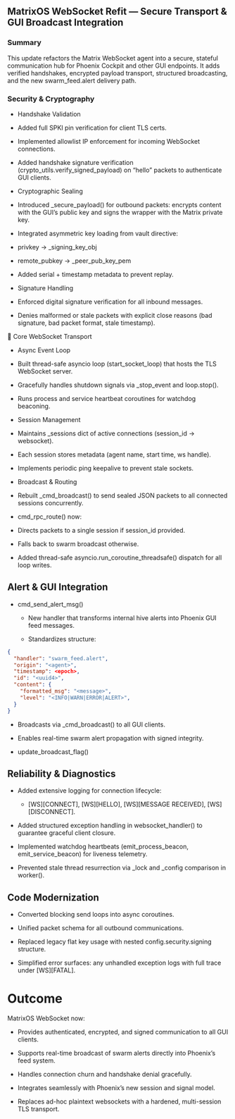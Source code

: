 ## MatrixOS WebSocket Refit — Secure Transport & GUI Broadcast Integration

### Summary
This update refactors the Matrix WebSocket agent into a secure, stateful communication hub for Phoenix Cockpit and other GUI endpoints.
It adds verified handshakes, encrypted payload transport, structured broadcasting, and the new swarm_feed.alert delivery path.

### Security & Cryptography

- Handshake Validation

 - Added full SPKI pin verification for client TLS certs.

 - Implemented allowlist IP enforcement for incoming WebSocket connections.

 - Added handshake signature verification (crypto_utils.verify_signed_payload) on “hello” packets to authenticate GUI clients.

- Cryptographic Sealing

 - Introduced _secure_payload() for outbound packets:
encrypts content with the GUI’s public key and signs the wrapper with the Matrix private key.

 - Integrated asymmetric key loading from vault directive:

 - privkey → _signing_key_obj

 - remote_pubkey → _peer_pub_key_pem

 - Added serial + timestamp metadata to prevent replay.

- Signature Handling

 - Enforced digital signature verification for all inbound messages.

 - Denies malformed or stale packets with explicit close reasons (bad signature, bad packet format, stale timestamp).

📡 Core WebSocket Transport

- Async Event Loop

 - Built thread-safe asyncio loop (start_socket_loop) that hosts the TLS WebSocket server.

 - Gracefully handles shutdown signals via _stop_event and loop.stop().

 - Runs process and service heartbeat coroutines for watchdog beaconing.

- Session Management

 - Maintains _sessions dict of active connections (session_id → websocket).

 - Each session stores metadata (agent name, start time, ws handle).

 - Implements periodic ping keepalive to prevent stale sockets.

- Broadcast & Routing

 - Rebuilt _cmd_broadcast() to send sealed JSON packets to all connected sessions concurrently.

 - cmd_rpc_route() now:

  - Directs packets to a single session if session_id provided.

  - Falls back to swarm broadcast otherwise.

 - Added thread-safe asyncio.run_coroutine_threadsafe() dispatch for all loop writes.

## Alert & GUI Integration

- cmd_send_alert_msg()

  - New handler that transforms internal hive alerts into Phoenix GUI feed messages.

  - Standardizes structure:

```json
{
  "handler": "swarm_feed.alert",
  "origin": "<agent>",
  "timestamp": <epoch>,
  "id": "<uuid4>",
  "content": {
    "formatted_msg": "<message>",
    "level": "<INFO|WARN|ERROR|ALERT>",
  }
}
```

 - Broadcasts via _cmd_broadcast() to all GUI clients.

 - Enables real-time swarm alert propagation with signed integrity.

- update_broadcast_flag()


## Reliability & Diagnostics

- Added extensive logging for connection lifecycle:

  - [WS][CONNECT], [WS][HELLO], [WS][MESSAGE RECEIVED], [WS][DISCONNECT].

- Added structured exception handling in websocket_handler() to guarantee graceful client closure.

- Implemented watchdog heartbeats (emit_process_beacon, emit_service_beacon) for liveness telemetry.

- Prevented stale thread resurrection via _lock and _config comparison in worker().

## Code Modernization

- Converted blocking send loops into async coroutines.

- Unified packet schema for all outbound communications.

- Replaced legacy flat key usage with nested config.security.signing structure.

- Simplified error surfaces: any unhandled exception logs with full trace under [WS][FATAL].

# Outcome

MatrixOS WebSocket now:

- Provides authenticated, encrypted, and signed communication to all GUI clients.

- Supports real-time broadcast of swarm alerts directly into Phoenix’s feed system.

- Handles connection churn and handshake denial gracefully.

- Integrates seamlessly with Phoenix’s new session and signal model.

- Replaces ad-hoc plaintext websockets with a hardened, multi-session TLS transport.
